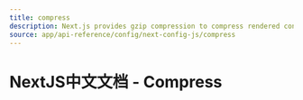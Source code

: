 ```yaml
---
title: compress
description: Next.js provides gzip compression to compress rendered content and static files, it only works with the server target. Learn more about it here.
source: app/api-reference/config/next-config-js/compress
---
```


# NextJS中文文档 - Compress

